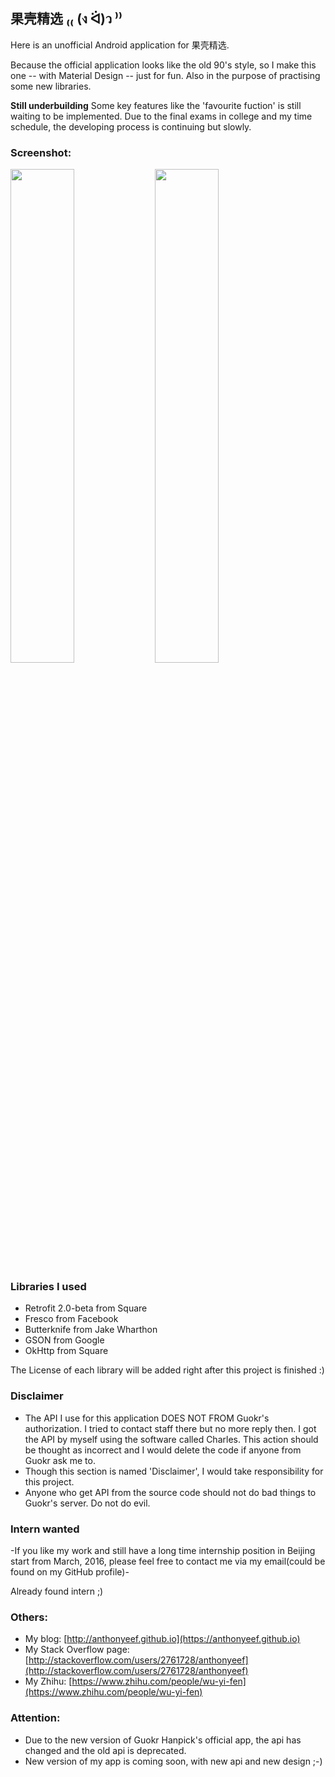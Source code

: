 ## 果壳精选 ₍₍ (ง ᐛ)ว ⁾⁾

Here is an unofficial Android application for 果壳精选.

Because the official application looks like the old 90's style, so I make this one -- with Material Design -- just for fun. Also in the purpose of practising some new libraries.

**Still underbuilding**
Some key features like the 'favourite fuction' is still waiting to be implemented. Due to the final exams in college and my time schedule, the developing process is continuing but slowly.



### Screenshot:

<img src="http://7vijxa.com1.z0.glb.clouddn.com/IMG_2015-12-10%2015%3A22%3A19.jpg" width="45%" />
<img src="http://7vijxa.com1.z0.glb.clouddn.com/IMG_2016-01-05%2022%3A47%3A58.jpg" width="45%" />

### Libraries I used
- Retrofit 2.0-beta from Square
- Fresco from Facebook
- Butterknife from Jake Wharthon
- GSON from Google
- OkHttp from Square

The License of each library will be added right after this project is finished :)

### Disclaimer
- The API I use for this application DOES NOT FROM Guokr's authorization. I tried to contact staff there but no more reply then. I got the API by myself using the software called Charles. This action should be thought as incorrect and I would delete the code if anyone from Guokr ask me to.
- Though this section is named 'Disclaimer', I would take responsibility for this project.
- Anyone who get API from the source code should not do bad things to Guokr's server. Do not do evil.
 

### Intern wanted
-If you like my work and still have a long time internship position in Beijing start from March, 2016, please feel free to contact me via my email(could be found on my GitHub profile)- 

Already found intern ;)

### Others:
- My blog: [http://anthonyeef.github.io](https://anthonyeef.github.io)
- My Stack Overflow page: [http://stackoverflow.com/users/2761728/anthonyeef](http://stackoverflow.com/users/2761728/anthonyeef)
- My Zhihu: [https://www.zhihu.com/people/wu-yi-fen](https://www.zhihu.com/people/wu-yi-fen)

### Attention:
- Due to the new version of Guokr Hanpick's official app, the api has changed and the old api is deprecated.
- New version of my app is coming soon, with new api and new design ;-)
